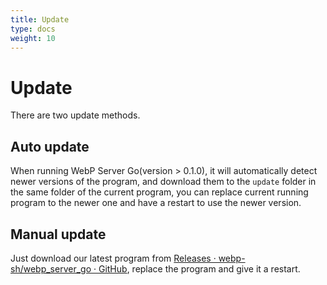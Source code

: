 ```yaml
---
title: Update
type: docs
weight: 10
---
```


# Update

There are two update methods.

## Auto update

When running WebP Server Go(version > 0.1.0), it will automatically detect newer versions of the program, and download them to the `update` folder in the same folder of the current program, you can replace current running program to the newer one and have a restart to use the newer version.

## Manual update

Just download our latest program from [Releases · webp-sh/webp_server_go · GitHub](https://github.com/webp-sh/webp_server_go/releases), replace the program and give it a restart.